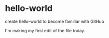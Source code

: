 # hello-world
create hello-world to become familiar with GitHub

I'm making my first edit of the file today.
